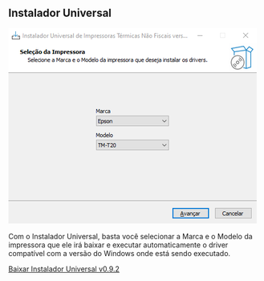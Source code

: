 ## Instalador Universal
![](img/Screenshot_1.png)

Com o Instalador Universal, basta você selecionar a Marca e o Modelo da impressora que ele irá baixar e executar automaticamente o driver compatível com a versão do Windows onde está sendo executado.

[Baixar Instalador Universal v0.9.2](https://raw.githubusercontent.com/Delutto/instalador_universal/main/Output/Instalador_Universal_0.9.2.exe)
